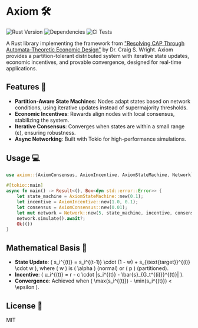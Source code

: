 # Axiom 🛠️

![Rust Version](https://img.shields.io/badge/Rust-1.81+-orange?logo=rust)
![Dependencies](https://img.shields.io/badge/dependencies-tokio%2C%20serde%2C%20rand%2C%20thiserror-blue)
![CI Tests](https://github.com/your-org/axiom/workflows/CI/badge.svg)

A Rust library implementing the framework from ["Resolving CAP Through Automata-Theoretic Economic Design"](https://arxiv.org/abs/2507.02464) by Dr. Craig S. Wright. Axiom provides a partition-tolerant distributed system with iterative state updates, economic incentives, and provable convergence, designed for real-time applications.

## Features 🚀
- **Partition-Aware State Machines**: Nodes adapt states based on network conditions, using iterative updates instead of supermajority thresholds.
- **Economic Incentives**: Rewards align nodes with local consensus, stabilizing the system.
- **Iterative Consensus**: Converges when states are within a small range (ε), ensuring robustness.
- **Async Networking**: Built with Tokio for high-performance simulations.

## Usage 💻
```rust
use axiom::{AxiomConsensus, AxiomIncentive, AxiomStateMachine, Network};

#[tokio::main]
async fn main() -> Result<(), Box<dyn std::error::Error>> {
    let state_machine = AxiomStateMachine::new(0.1);
    let incentive = AxiomIncentive::new(1.0, 0.1);
    let consensus = AxiomConsensus::new(0.01);
    let mut network = Network::new(5, state_machine, incentive, consensus, 0.9, 20);
    network.simulate().await?;
    Ok(())
}
```

## Mathematical Basis 📐
- **State Update**: \( s_i^{(t)} = s_i^{(t-1)} \cdot (1 - w) + s_{\text{target}}^{(i)} \cdot w \), where \( w \) is \( \alpha \) (normal) or \( p \) (partitioned).
- **Incentive**: \( u_i^{(t)} = r - c \cdot |s_i^{(t)} - \bar{s}_{G_t^{(i)}}^{(t)}| \).
- **Convergence**: Achieved when \( \max(s_i^{(t)}) - \min(s_i^{(t)}) < \epsilon \).

## License 📜
MIT
